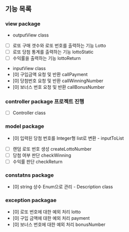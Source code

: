 ## 기능 목록

### view package
- outputView class
- [ ] 로또 구매 갯수와 로또 번호를 출력하는 기능 Lotto
- [ ] 로또 당첨 통계를 출력하는 기능 lottoStatic
- [ ] 수익률을 출력하는 기능 lottoReturn

- inputView class
- [0] 구입금액 요청 및 반환 callPayment
- [0] 당첨번호 요청 및 반환 callWinningNumber
- [0] 보너스 번호 요청 및 반환 callBonusNumber

### controller package 프로젝트 진행
- [ ] Controller class 

### model package
- [0] 입력된 당첨 번호를 Integer형 list로 변환 - inputToList
- [ ] 랜덤 로또 번호 생성 createLottoNumber
- [ ] 당첨 여부 판단 checkWinning
- [ ] 수익률 판단 checkReturn

### constatns package
- [0] string 상수 Enum으로 관리 - Description class

### exception packagae
- [0] 로또 번호에 대한 예외 처리 lotto
- [0] 구입 금액에 대한 예외 처리 payment
- [0] 보너스 번호에 대한 예외 처리 bonusNumber
